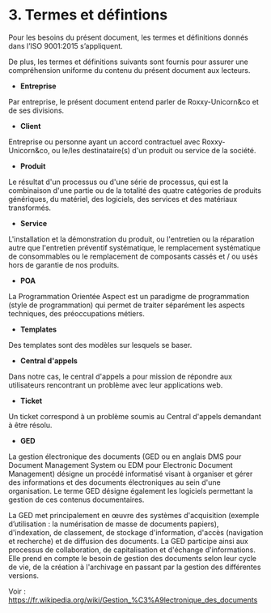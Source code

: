 # 3. Termes et défintions

Pour les besoins du présent document, les termes et définitions donnés dans
l’ISO 9001:2015 s’appliquent.

De plus, les termes et définitions suivants sont fournis pour assurer une
compréhension uniforme du contenu du présent document aux lecteurs.

* **Entreprise**

Par entreprise, le présent document entend parler de Roxxy-Unicorn&co et de ses
divisions.

* **Client**

Entreprise ou personne ayant un accord contractuel avec Roxxy-Unicorn&co, ou
le/les destinataire(s) d'un produit ou service de la société.

* **Produit**

Le résultat d'un processus ou d'une série de processus, qui est la combinaison
d'une partie ou de la totalité des quatre catégories de produits génériques, du
matériel, des logiciels, des services et des matériaux transformés.

* **Service**

L'installation et la démonstration du produit, ou l'entretien ou la réparation
autre que l'entretien préventif systématique, le remplacement systématique de
consommables ou le remplacement de composants cassés et / ou usés hors de
garantie de nos produits.

* **POA**

La Programmation Orientée Aspect est un paradigme de programmation (style de programmation) qui permet de traiter séparément les aspects techniques, des préoccupations métiers.

* **Templates**

Des templates sont des modèles sur lesquels se baser.

* **Central d'appels**

Dans notre cas, le central d'appels a pour mission de répondre aux utilisateurs rencontrant un problème avec leur applications web.

* **Ticket**

Un ticket correspond à un problème soumis au Central d'appels demandant à être résolu.

* **GED**

La gestion électronique des documents (GED ou en anglais DMS pour Document
Management System ou EDM pour Electronic Document Management) désigne un
procédé informatisé visant à organiser et gérer des informations et des
documents électroniques au sein d'une organisation. Le terme GED désigne
également les logiciels permettant la gestion de ces contenus documentaires.

La GED met principalement en œuvre des systèmes d'acquisition (exemple
d’utilisation : la numérisation de masse de documents papiers), d'indexation,
de classement, de stockage d'information, d'accès (navigation et recherche) et
de diffusion des documents. La GED participe ainsi aux processus de
collaboration, de capitalisation et d'échange d'informations. Elle prend en
compte le besoin de gestion des documents selon leur cycle de vie, de la
création à l'archivage en passant par la gestion des différentes versions.

Voir : https://fr.wikipedia.org/wiki/Gestion_%C3%A9lectronique_des_documents
